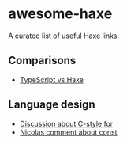 # awesome-haxe
A curated list of useful Haxe links.

## Comparisons

 * [TypeScript vs Haxe](http://blog.onthewings.net/2015/08/05/typescript-vs-haxe/)

## Language design

 * [Discussion about C-style for](https://groups.google.com/forum/#!topic/haxelang/mbc_hpGOcUQ)
 * [Nicolas comment about const](https://github.com/HaxeFoundation/haxe/issues/4441#issuecomment-131327893)
